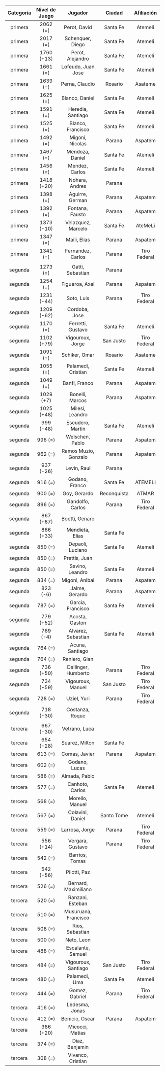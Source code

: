|  Categoría  |  Nivel de Juego  |       Jugador        |   Ciudad    |  Afiliación  |
|:-----------:|:----------------:|:--------------------:|:-----------:|:------------:|
|   primera   |     2062 (=)     |     Perot, David     |  Santa Fe   |   Atemeli    |
|   primera   |     2017 (=)     |   Schenquer, Diego   |  Santa Fe   |   Atemeli    |
|   primera   |    1760 (+13)    |   Perot, Alejandro   |  Santa Fe   |   Atemeli    |
|   primera   |     1661 (=)     |  Lofeudo, Juan Jose  |  Santa Fe   |   Atemeli    |
|   primera   |     1639 (=)     |    Perna, Claudio    |   Rosario   |   Asateme    |
|   primera   |     1625 (=)     |    Blanco, Daniel    |  Santa Fe   |   Atemeli    |
|   primera   |     1591 (=)     |  Heredia, Santiago   |  Santa Fe   |   Atemeli    |
|   primera   |     1525 (=)     |  Blanco, Francisco   |  Santa Fe   |   Atemeli    |
|   primera   |     1492 (=)     |   Migoni, Nicolas    |   Parana    |   Aspatem    |
|   primera   |     1467 (=)     |   Mendoza, Daniel    |  Santa Fe   |   Atemeli    |
|   primera   |     1456 (=)     |    Mendez, Carlos    |  Santa Fe   |   Atemeli    |
|   primera   |    1418 (+20)    |    Nohara, Andres    |   Parana    |              |
|   primera   |     1398 (=)     |   Aguirre, German    |   Parana    |   Aspatem    |
|   primera   |     1392 (=)     |   Fontana, Fausto    |   Parana    |   Aspatem    |
|   primera   |    1373 (-10)    |  Velazquez, Marcelo  |  Santa Fe   |   AteMeLi    |
|   primera   |     1347 (=)     |     Maili, Elias     |   Parana    |   Aspatem    |
|   primera   |     1341 (=)     |  Fernandez, Carlos   |   Parana    | Tiro Federal |
|             |                  |                      |             |              |
|   segunda   |     1273 (=)     |   Gatti, Sebastian   |   Parana    |              |
|   segunda   |     1254 (=)     |    Figueroa, Axel    |   Parana    |   Aspatem    |
|   segunda   |    1231 (-44)    |      Soto, Luis      |   Parana    | Tiro Federal |
|   segunda   |    1209 (-62)    |    Cordoba, Jose     |             |              |
|   segunda   |     1170 (=)     |  Ferretti, Gustavo   |  Santa Fe   |   Atemeli    |
|   segunda   |    1102 (+79)    |   Vigouroux, Jorge   |  San Justo  | Tiro Federal |
|   segunda   |     1091 (=)     |    Schiker, Omar     |   Rosario   |   Asateme    |
|   segunda   |     1055 (=)     |  Palamedi, Cristian  |  Santa Fe   |   Atemeli    |
|   segunda   |     1049 (=)     |    Banfi, Franco     |   Parana    |   Aspatem    |
|   segunda   |    1029 (+7)     |   Bonelli, Marcos    |   Parana    |   Aspatem    |
|   segunda   |    1025 (+48)    |   Milesi, Leandro    |             |              |
|   segunda   |    999 (-48)     |   Escudero, Martin   |  Santa Fe   |   Atemeli    |
|   segunda   |     996 (=)      |   Welschen, Pablo    |   Parana    |   Aspatem    |
|   segunda   |     962 (=)      | Ramos Muzio, Gonzalo |   Parana    |   Aspatem    |
|   segunda   |    937 (-26)     |     Levin, Raul      |   Parana    |              |
|   segunda   |     916 (=)      |    Godano, Franco    |  Santa Fe   |   ATEMELI    |
|   segunda   |     900 (=)      |     Goy, Gerardo     | Reconquista |    ATMAR     |
|   segunda   |     896 (=)      |   Gandolfo, Carlos   |   Parana    | Tiro Federal |
|   segunda   |    867 (+67)     |    Boetti, Genaro    |             |              |
|   segunda   |    866 (+33)     |   Mendieta, Elias    |  Santa Fe   |              |
|   segunda   |     850 (=)      |   Depaoli, Luciano   |  Santa Fe   |   Atemeli    |
|   segunda   |     850 (=)      |    Prettis, Juan     |             |              |
|   segunda   |     850 (=)      |   Savino, Leandro    |  Santa Fe   |   Atemeli    |
|   segunda   |     834 (=)      |    Migoni, Anibal    |   Parana    |   Aspatem    |
|   segunda   |     823 (-6)     |    Jaime, Gerardo    |   Parana    |   Aspatem    |
|   segunda   |     787 (=)      |  Garcia, Francisco   |  Santa Fe   |   Atemeli    |
|   segunda   |    779 (+52)     |    Acosta, Gaston    |             |              |
|   segunda   |     769 (-4)     |  Alvarez, Sebastian  |  Santa Fe   |   Atemeli    |
|   segunda   |     764 (=)      |   Acuna, Santiago    |             |              |
|   segunda   |     764 (=)      |    Reniero, Gian     |             |              |
|   segunda   |    736 (+50)     | Dallinger, Humberto  |   Parana    | Tiro Federal |
|   segunda   |    734 (-59)     |  Vigouroux, Manuel   |  San Justo  | Tiro Federal |
|   segunda   |     728 (=)      |     Uziel, Yuri      |   Parana    | Tiro Federal |
|   segunda   |    718 (-30)     |   Costanza, Roque    |             |              |
|             |                  |                      |             |              |
|   tercera   |    667 (-30)     |    Vetrano, Luca     |             |              |
|   tercera   |    654 (-28)     |    Suarez, Milton    |  Santa Fe   |              |
|   tercera   |     613 (=)      |    Comas, Javier     |   Parana    |   Aspatem    |
|   tercera   |     602 (=)      |    Godano, Lucas     |             |              |
|   tercera   |     586 (=)      |    Almada, Pablo     |             |              |
|   tercera   |     577 (=)      |   Canhoto, Carlos    |  Santa Fe   |   Atemeli    |
|   tercera   |     568 (=)      |   Morello, Manuel    |             |              |
|   tercera   |     567 (=)      |   Colavini, Daniel   | Santo Tome  |   Atemeli    |
|   tercera   |     559 (=)      |    Larrosa, Jorge    |   Parana    | Tiro Federal |
|   tercera   |    556 (+14)     |   Vergara, Gustavo   |   Parana    | Tiro Federal |
|   tercera   |     542 (=)      |    Barrios, Tomas    |             |              |
|   tercera   |    542 (-56)     |     Pilotti, Paz     |             |              |
|   tercera   |     526 (=)      | Bernard, Maximiliano |             |              |
|   tercera   |     520 (=)      |   Ranzani, Esteban   |             |              |
|   tercera   |     510 (=)      | Musuruana, Francisco |             |              |
|   tercera   |     506 (=)      |   Rios, Sebastian    |             |              |
|   tercera   |     500 (=)      |      Neto, Leon      |             |              |
|   tercera   |     488 (=)      |  Escalante, Samuel   |             |              |
|   tercera   |     484 (=)      | Vigouroux, Santiago  |  San Justo  | Tiro Federal |
|   tercera   |     480 (=)      |    Palamedi, Uma     |  Santa Fe   |   Atemeli    |
|   tercera   |     444 (=)      |    Gomez, Gabriel    |   Parana    | Tiro Federal |
|   tercera   |     416 (=)      |    Ledesma, Jonas    |             |              |
|   tercera   |     412 (=)      |    Benicio, Oscar    |   Parana    |   Aspatem    |
|   tercera   |    386 (+20)     |   Micocci, Matias    |             |              |
|   tercera   |     374 (=)      |    Diaz, Benjamin    |             |              |
|   tercera   |     308 (=)      |  Vivanco, Cristian   |             |              |